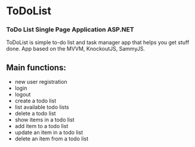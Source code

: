 # ToDoList
### ToDo List Single Page Application ASP.NET

ToDoList is simple to-do list and task manager app that helps you get stuff done.
App based on the MVVM, KnockoutJS, SammyJS.

## Main functions: 

* new user registration
* login
* logout
* create a todo list
* list available todo lists
* delete a todo list
* show items in a todo list
* add item to a todo list
* update an item in a todo list
* delete an item from a todo list

